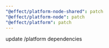 ```yaml
---
"@effect/platform-node-shared": patch
"@effect/platform-node": patch
"@effect/platform": patch
---
```


update /platform dependencies
